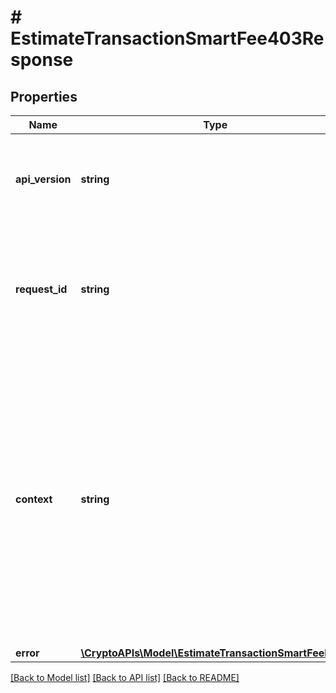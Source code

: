 # # EstimateTransactionSmartFee403Response

## Properties

Name | Type | Description | Notes
------------ | ------------- | ------------- | -------------
**api_version** | **string** | Specifies the version of the API that incorporates this endpoint. |
**request_id** | **string** | Defines the ID of the request. The &#x60;requestId&#x60; is generated by Crypto APIs and it&#39;s unique for every request. |
**context** | **string** | In batch situations the user can use the context to correlate responses with requests. This property is present regardless of whether the response was successful or returned as an error. &#x60;context&#x60; is specified by the user. | [optional]
**error** | [**\CryptoAPIs\Model\EstimateTransactionSmartFeeE403**](EstimateTransactionSmartFeeE403.md) |  |

[[Back to Model list]](../../README.md#models) [[Back to API list]](../../README.md#endpoints) [[Back to README]](../../README.md)
